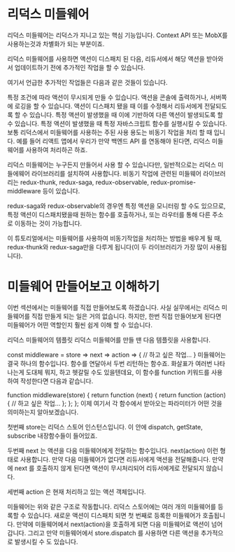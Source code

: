 # 리덕스 미들웨어

리덕스 미들웨어는 리덕스가 지니고 있는 핵심 기능입니다. Context API 또는 MobX를 사용하는것과 차별화가 되는 부분이죠.

리덕스 미들웨어를 사용하면 액션이 디스패치 된 다음, 리듀서에서 해당 액션을 받아와서 업데이트하기 전에 추가적인 작업을 할 수 있습니다.

여기서 언급한 추가적인 작업들은 다음과 같은 것들이 있습니다.

특정 조건에 따라 액션이 무시되게 만들 수 있습니다.
액션을 콘솔에 출력하거나, 서버쪽에 로깅을 할 수 있습니다.
액션이 디스패치 됐을 때 이를 수정해서 리듀서에게 전달되도록 할 수 있습니다.
특정 액션이 발생했을 때 이에 기반하여 다른 액션이 발생되도록 할 수 있습니다.
특정 액션이 발생했을 때 특정 자바스크립트 함수를 실행시킬 수 있습니다.
보통 리덕스에서 미들웨어를 사용하는 주된 사용 용도는 비동기 작업을 처리 할 때 입니다. 예를 들어 리액트 앱에서 우리가 만약 백엔드 API 를 연동해야 된다면, 리덕스 미들웨어를 사용하여 처리하곤 하죠.

리덕스 미들웨어는 누구든지 만들어서 사용 할 수 있습니다만, 일반적으로는 리덕스 미들에웨어 라이브러리를 설치하여 사용합니다. 비동기 작업에 관련된 미들웨어 라이브러리는 redux-thunk, redux-saga, redux-observable, redux-promise-middleware 등이 있습니다.

redux-saga와 redux-observable의 경우엔 특정 액션을 모니터링 할 수도 있으므로, 특정 액션이 디스패치됐을때 원하는 함수를 호출하거나, 또는 라우터를 통해 다른 주소로 이동하는 것이 가능합니다.

이 튜토리얼에서는 미들웨어를 사용하여 비동기작업을 처리하는 방법을 배우게 될 때, redux-thunk와 redux-saga만을 다루게 됩니다(이 두 라이브러리가 가장 많이 사용됩니다).

# 미들웨어 만들어보고 이해하기

이번 섹션에서는 미들웨어를 직접 만들어보도록 하겠습니다. 사실 실무에서는 리덕스 미들웨어를 직접 만들게 되는 일은 거의 없습니다. 하지만, 한번 직접 만들어보게 된다면 미들웨어가 어떤 역할인지 훨씬 쉽게 이해 할 수 있습니다.

리덕스 미들웨어의 템플릿
리덕스 미들웨어를 만들 땐 다음 템플릿을 사용합니다.

const middleware = store => next => action => {
// 하고 싶은 작업...
}
미들웨어는 결국 하나의 함수입니다. 함수를 연달아서 두번 리턴하는 함수죠. 화살표가 여러번 나타나는게 도대체 뭐지, 하고 헷갈릴 수도 있을텐데요, 이 함수를 function 키워드를 사용하여 작성한다면 다음과 같습니다.

function middleware(store) {
return function (next) {
return function (action) {
// 하고 싶은 작업...
};
};
};
이제 여기서 각 함수에서 받아오는 파라미터가 어떤 것을 의미하는지 알아보겠습니다.

첫번째 store는 리덕스 스토어 인스턴스입니다. 이 안에 dispatch, getState, subscribe 내장함수들이 들어있죠.

두번째 next 는 액션을 다음 미들웨어에게 전달하는 함수입니다. next(action) 이런 형태로 사용합니다. 만약 다음 미들웨어가 없다면 리듀서에게 액션을 전달해줍니다. 만약에 next 를 호출하지 않게 된다면 액션이 무시처리되어 리듀서에게로 전달되지 않습니다.

세번째 action 은 현재 처리하고 있는 액션 객체입니다.

미들웨어는 위와 같은 구조로 작동합니다. 리덕스 스토어에는 여러 개의 미들웨어를 등록할 수 있습니다. 새로운 액션이 디스패치 되면 첫 번째로 등록한 미들웨어가 호출됩니다. 만약에 미들웨어에서 next(action)을 호출하게 되면 다음 미들웨어로 액션이 넘어갑니다. 그리고 만약 미들웨어에서 store.dispatch 를 사용하면 다른 액션을 추가적으로 발생시킬 수 도 있습니다.
